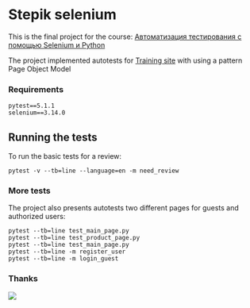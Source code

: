 # Stepik selenium
This is the final project for the course: [Автоматизация тестирования с помощью Selenium и Python](https://stepik.org/course/575)

The project implemented autotests for [Training site](http://selenium1py.pythonanywhere.com/) with using a pattern Page Object Model 


### Requirements

```
pytest==5.1.1
selenium==3.14.0
```

## Running the tests
To run the basic tests for a review:
```
pytest -v --tb=line --language=en -m need_review
```

### More tests

The project also presents autotests two different pages for guests and authorized users:

```
pytest --tb=line test_main_page.py
pytest --tb=line test_product_page.py
pytest --tb=line test_main_page.py
pytest --tb=line -m register_user
pytest --tb=line -m login_guest
```

### Thanks

<img src="https://media.giphy.com/media/heIX5HfWgEYlW/giphy.gif">

